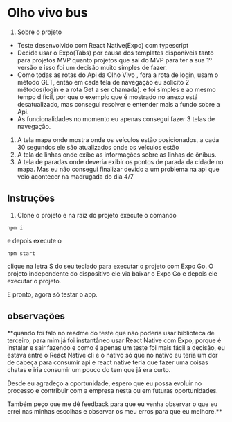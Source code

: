 # Olho vivo bus

1. Sobre o projeto

- Teste desenvolvido com React Native(Expo) com typescript
- Decide usar o Expo(Tabs) por causa dos templates disponíveis tanto para projetos MVP quanto projetos que sai do MVP para ter a sua 1º versão e isso foi um decisão muito simples de fazer.
- Como todas as rotas do Api da Olho Vivo , fora a rota de login, usam o método GET, então em cada tela de navegação eu solicito 2 métodos(login e a rota Get a ser chamada). e foi simples e ao mesmo tempo difícil, por que o exemplo que é mostrado no anexo está desatualizado, mas consegui resolver e entender mais a fundo sobre a Api.
- As funcionalidades no momento eu apenas consegui fazer 3 telas de navegação.

1. A tela mapa onde mostra onde os veículos estão posicionados, a cada 30 segundos ele são atualizados onde os veículos estão
2. A tela de linhas onde exibe as informações sobre as linhas de ônibus.
3. A tela de paradas onde deveria exibir os pontos de parada da cidade no mapa. Mas eu não consegui finalizar devido a um problema na api que veio acontecer na madrugada do dia 4/7

## Instruções

1. Clone o projeto e na raiz do projeto execute o comando

```
npm i
```

e depois execute o

```
npm start
```

clique na letra S do seu teclado para executar o projeto com Expo Go.
O projeto independente do dispositivo ele via baixar o Expo Go e depois ele executar o projeto.

E pronto, agora só testar o app.

## observações

\*\*quando foi falo no readme do teste que não poderia usar biblioteca de terceiro, para mim já foi instantâneo usar React Native com Expo, porque é instalar e sair fazendo e como é apenas um teste foi mais fácil a decisão, eu estava entre o React Native cli e o nativo só que no nativo eu teria um dor de cabeça para consumir api e react native teria que fazer uma coisas chatas e iria consumir um pouco do tem que já era curto.

Desde eu agradeço a oportunidade, espero que eu possa evoluir no processo e contribuir com a empresa nesta ou em futuras oportunidades.

Também peço que me dê feedback para que eu venha observar o que eu errei nas minhas escolhas e observar os meu erros para que eu melhore.\*\*
